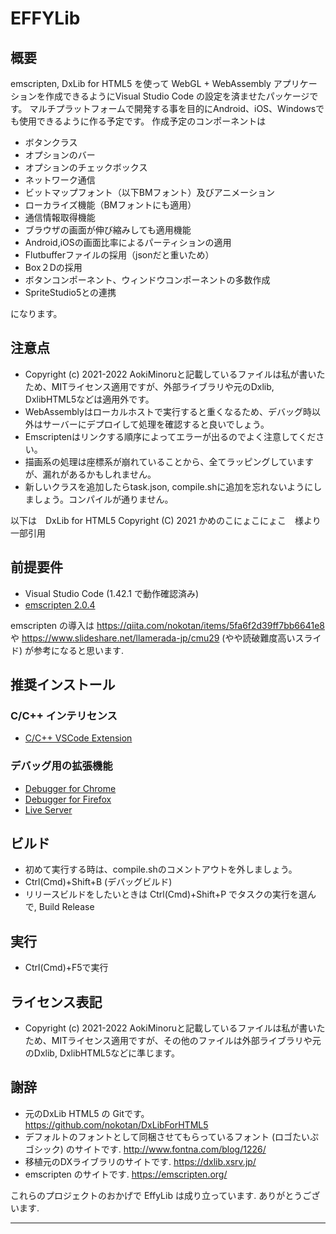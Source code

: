 # EFFYLib

## 概要

emscripten, DxLib for HTML5 を使って WebGL + WebAssembly アプリケーションを作成できるようにVisual Studio Code の設定を済ませたパッケージです。
マルチプラットフォームで開発する事を目的にAndroid、iOS、Windowsでも使用できるように作る予定です。
作成予定のコンポーネントは

- ボタンクラス
- オプションのバー
- オプションのチェックボックス
- ネットワーク通信
- ビットマップフォント（以下BMフォント）及びアニメーション
- ローカライズ機能（BMフォントにも適用）
- 通信情報取得機能
- ブラウザの画面が伸び縮みしても適用機能
- Android,iOSの画面比率によるパーティションの適用
- Flutbufferファイルの採用（jsonだと重いため）
- Box２Dの採用
- ボタンコンポーネント、ウィンドウコンポーネントの多数作成
- SpriteStudio5との連携

になります。

## 注意点
- Copyright (c) 2021-2022 AokiMinoruと記載しているファイルは私が書いたため、MITライセンス適用ですが、外部ライブラリや元のDxlib, DxlibHTML5などは適用外です。
- WebAssemblyはローカルホストで実行すると重くなるため、デバッグ時以外はサーバーにデプロイして処理を確認すると良いでしょう。
- Emscriptenはリンクする順序によってエラーが出るのでよく注意してください。
- 描画系の処理は座標系が崩れていることから、全てラッピングしていますが、漏れがあるかもしれません。
- 新しいクラスを追加したらtask.json, compile.shに追加を忘れないようにしましょう。コンパイルが通りません。

以下は　DxLib for HTML5  Copyright (C) 2021 かめのこにょこにょこ　様より一部引用

## 前提要件

- Visual Studio Code (1.42.1 で動作確認済み)
- [emscripten 2.0.4](https://emscripten.org)

emscripten の導入は <https://qiita.com/nokotan/items/5fa6f2d39ff7bb6641e8> や
<https://www.slideshare.net/llamerada-jp/cmu29> (やや読破難度高いスライド) が参考になると思います.

## 推奨インストール

### C/C++ インテリセンス

- [C/C++ VSCode Extension](https://marketplace.visualstudio.com/items?itemName=ms-vscode.cpptools)

### デバッグ用の拡張機能

- [Debugger for Chrome](https://marketplace.visualstudio.com/items?itemName=msjsdiag.debugger-for-chrome)
- [Debugger for Firefox](https://marketplace.visualstudio.com/items?itemName=firefox-devtools.vscode-firefox-debug)
- [Live Server](https://marketplace.visualstudio.com/items?itemName=ritwickdey.LiveServer)

## ビルド

- 初めて実行する時は、compile.shのコメントアウトを外しましょう。
- Ctrl(Cmd)+Shift+B (デバッグビルド)
- リリースビルドをしたいときは Ctrl(Cmd)+Shift+P でタスクの実行を選んで, Build Release

## 実行

- Ctrl(Cmd)+F5で実行


## ライセンス表記

- Copyright (c) 2021-2022 AokiMinoruと記載しているファイルは私が書いたため、MITライセンス適用ですが、その他のファイルは外部ライブラリや元のDxlib, DxlibHTML5などに準じます。

## 謝辞

- 元のDxLib HTML5 の Gitです。<https://github.com/nokotan/DxLibForHTML5>
- デフォルトのフォントとして同梱させてもらっているフォント (ロゴたいぷゴシック) のサイトです. <http://www.fontna.com/blog/1226/>
- 移植元のDXライブラリのサイトです. <https://dxlib.xsrv.jp/>
- emscripten のサイトです. <https://emscripten.org/>

これらのプロジェクトのおかげで EffyLib は成り立っています. ありがとうございます.

- - -
